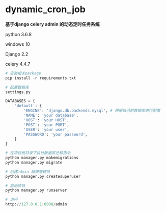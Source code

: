 # dynamic_cron_job
**基于django celery admin 的动态定时任务系统**

python 3.6.8 

windows 10

Django 2.2

celery 4.4.7

```python
# 安装相关package
pip install -r requirements.txt

# 配置数据库
settings.py

DATABASES = {
    'default': {
        'ENGINE': 'django.db.backends.mysql', # 根据自己的数据库进行配置
        'NAME': 'your database',
        'HOST': 'your HOST',
        'POST': 'your PORT',
        'USER': 'your user',
        'PASSWORD': 'your password',
    }
}

# 在项目根目录下执行数据库迁移指令
python manager.py makemigrations
python manager.py migrate

# 创建admin 超级管理员
python manager.py createsuperuser

# 启动项目
python manager.py runserver

# 访问
http://127.0.0.1:8000/admin
```







